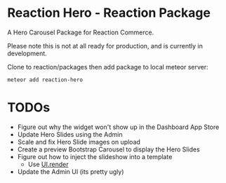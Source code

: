 # Reaction Hero - Reaction Package

A Hero Carousel Package for Reaction Commerce.

Please note this is not at all ready for production, and is currently in development.

Clone to reaction/packages then add package to local meteor server:

	meteor add reaction-hero


# TODOs
* Figure out why the widget won't show up in the Dashboard App Store
* Update Hero Slides using the Admin
* Scale and fix Hero Slide images on upload
* Create a preview Bootstrap Carousel to display the Hero Slides
* Figure out how to inject the slideshow into a template
  * Use [UI.render](https://github.com/meteor/meteor/wiki/Using-Blaze#meteorrender-has-been-removed)
* Update the Admin UI (its pretty ugly)

